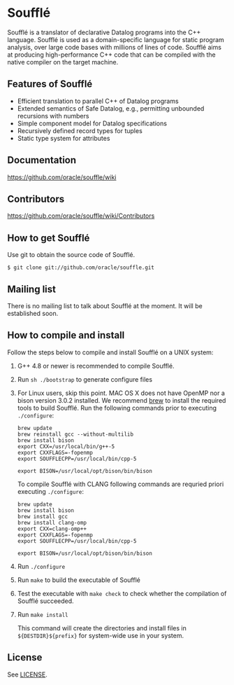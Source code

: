 
# Soufflé

Soufflé is a translator of declarative Datalog programs into the C++ language.  Soufflé is used as a domain-specific language for static program analysis, over large code bases with millions of lines of code.  Soufflé aims at producing high-performance C++ code that can be compiled with the native compiler on the target machine.  

## Features of Soufflé

*   Efficient translation to parallel C++ of Datalog programs
*   Extended semantics of Safe Datalog, e.g., permitting unbounded recursions with numbers 
*   Simple component model for Datalog specifications 
*   Recursively defined record types for tuples 
*   Static type system for attributes

## Documentation 

https://github.com/oracle/souffle/wiki

## Contributors

https://github.com/oracle/souffle/wiki/Contributors

## How to get Soufflé
 
Use git to obtain the source code of Soufflé. 

    $ git clone git://github.com/oracle/souffle.git

## Mailing list

There is no mailing list to talk about Soufflé at the moment. It will be established soon. 

## How to compile and install 

Follow the steps below to compile and install Soufflé on a UNIX system:


1.  G++ 4.8 or newer is recommended to compile Soufflé. 

2.  Run `sh ./bootstrap` to generate configure files 

3.  For Linux users, skip this point. MAC OS X does not have OpenMP nor a bison version 3.0.2 installed.
    We recommend [brew](http://brew.sh) to install the required tools to build Soufflé. Run the following commands prior to executing `./configure`:

     `brew update`                
     `brew reinstall gcc --without-multilib`                
     `brew install bison`                
     `export CXX=/usr/local/bin/g++-5`                
     `export CXXFLAGS=-fopenmp`                
     `export SOUFFLECPP=/usr/local/bin/cpp-5`
     
     `export BISON=/usr/local/opt/bison/bin/bison`

    To compile Soufflé with CLANG following commands are requried priori executing `./configure`:
    
     `brew update`                
     `brew install bison`      
     `brew install gcc`      
     `brew install clang-omp`      
     `export CXX=clang-omp++`                
     `export CXXFLAGS=-fopenmp`                
     `export SOUFFLECPP=/usr/local/bin/cpp-5`
     
     `export BISON=/usr/local/opt/bison/bin/bison`

4.  Run `./configure`

5.  Run `make` to build the executable of Soufflé

6.  Test the executable with `make check` to check whether the compilation of Soufflé succeeded.

7.  Run `make install`

    This command will create the directories and install files in `${DESTDIR}${prefix}` for system-wide use in your system.

## License

See [LICENSE](https://github.com/souffle-lang/souffle/blob/master/LICENSE).
